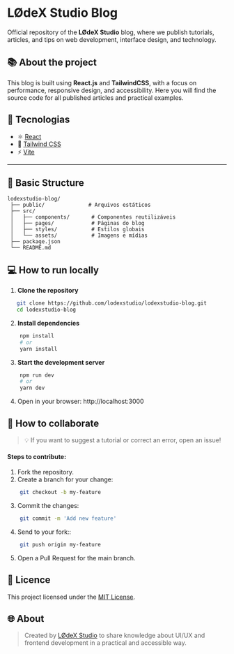 # LØdeX Studio Blog

Official repository of the **LØdeX Studio** blog, where we publish tutorials, articles, and tips on web development, interface design, and technology.

## 📚 About the project

This blog is built using **React.js** and **TailwindCSS**, with a focus on performance, responsive design, and accessibility.
Here you will find the source code for all published articles and practical examples.

## 🚀 Tecnologias

- ⚛️ [React](https://react.dev/)
- 🎨 [Tailwind CSS](https://tailwindcss.com/)
- ⚡ [Vite](https://vitejs.dev/)

---

## 📂 Basic Structure

```plaintext
lodexstudio-blog/
 ├── public/              # Arquivos estáticos
 ├── src/
 │   ├── components/       # Componentes reutilizáveis
 │   ├── pages/            # Páginas do blog
 │   ├── styles/           # Estilos globais
 │   └── assets/           # Imagens e mídias
 ├── package.json
 └── README.md
```

## 💻 How to run locally

1. **Clone the repository**
```bash
   git clone https://github.com/lodexstudio/lodexstudio-blog.git
   cd lodexstudio-blog 
```

2. **Install dependencies**
```bash
    npm install
    # or
    yarn install
```

3. **Start the development server**
```bash
    npm run dev
    # or
    yarn dev
```

4. Open in your browser: http://localhost:3000

## 🤝 How to collaborate
> 💡 If you want to suggest a tutorial or correct an error, open an issue!

#### Steps to contribute:
1. Fork the repository.
2. Create a branch for your change:
```bash
    git checkout -b my-feature
```

3. Commit the changes:
```bash
    git commit -m 'Add new feature'
```

4. Send to your fork::
```bash
    git push origin my-feature
```

5. Open a Pull Request for the main branch.

## 📄 Licence

This project licensed under the [MIT License](LICENSE).

## 🌐 About

<blockquote>

Created by [LØdeX Studio](https://lodexstudio.com) to share knowledge about UI/UX and frontend development in a practical and accessible way.</blockquote>
